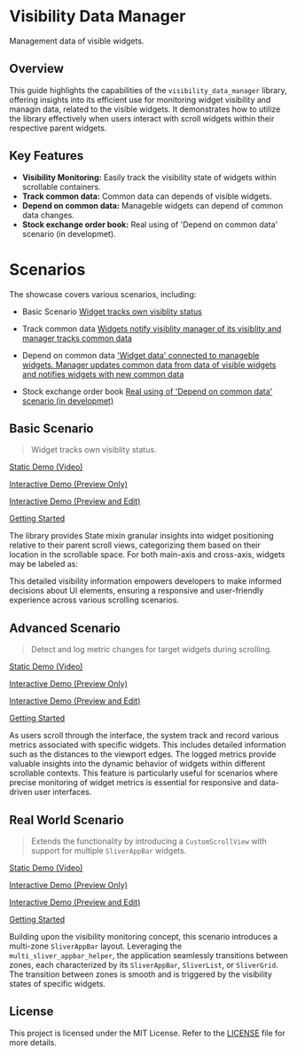 

# Visibility Data Manager
Management data of visible widgets.

## Overview
This guide highlights the capabilities of the `visibility_data_manager` library, offering insights into its efficient use for monitoring widget visibility and managin data, related to the visible widgets. It demonstrates how to utilize the library effectively when users interact with scroll widgets within their respective parent widgets.

## Key Features

-  **Visibility Monitoring:** Easily track the visibility state of widgets within scrollable containers.
-  **Track common data:** Common data can depends of visible widgets.
-  **Depend on common data:** Manageble widgets can depend of common data changes.
-  **Stock exchange order book:** Real using of 'Depend on common data' scenario (in developmet).

# Scenarios

The showcase covers various scenarios, including:
- Basic Scenario
[Widget tracks own visiblity status](#basic-scenario)

- Track common data
[Widgets notify visiblity manager of its visiblity and manager tracks common data](#track-common-data-scenario)

- Depend on common data
['Widget data' connected to manageble widgets. Manager updates common data from data of visible widgets and notifies widgets with new common data](#depend-on-common-data-scenario)

- Stock exchange order book
[Real using of 'Depend on common data' scenario (in developmet)](#depend-on-common-data-scenario)


## Basic Scenario
> Widget tracks own visiblity status.

[Static Demo (Video)](./widget_visibility_checker/doc/1.webm)

[Interactive Demo (Preview Only)](https://zxiy061gxiz0.zapp.page)

[Interactive Demo (Preview and Edit)](https://zapp.run/edit/flutter-zxiy061gxiz0)

[Getting Started](./showcase/lib/first_entry.dart)

The library provides State mixin granular insights into widget positioning relative to their parent scroll views, categorizing them based on their location in the scrollable space. For both main-axis and cross-axis, widgets may be labeled as:


This detailed visibility information empowers developers to make informed decisions about UI elements, ensuring a responsive and user-friendly experience across various scrolling scenarios.

## Advanced Scenario
> Detect and log metric changes for target widgets during scrolling.

[Static Demo (Video)](./widget_visibility_checker/doc/2.webm)

[Interactive Demo (Preview Only)](https://zxiy061gxiz0.zapp.page)

[Interactive Demo (Preview and Edit)](https://zapp.run/edit/flutter-zxiy061gxiz0)

[Getting Started](./showcase/lib/first_entry.dart)

As users scroll through the interface, the system track and record various metrics associated with specific widgets. This includes detailed information such as the distances to the viewport edges. The logged metrics provide valuable insights into the dynamic behavior of widgets within different scrollable contexts. This feature is particularly useful for scenarios where precise monitoring of widget metrics is essential for responsive and data-driven user interfaces.

## Real World Scenario

> Extends the functionality by introducing a `CustomScrollView` with support for multiple `SliverAppBar` widgets.

[Static Demo (Video)](./widget_visibility_checker/doc/3.webm)

[Interactive Demo (Preview Only)](https://z91e06f291f0.zapp.page)

[Interactive Demo (Preview and Edit)](https://zapp.run/edit/flutter-z91e06f291f0)

[Getting Started](./showcase/lib/second_entry.dart)

Building upon the visibility monitoring concept, this scenario introduces a multi-zone `SliverAppBar` layout. Leveraging the `multi_sliver_appbar_helper`, the application seamlessly transitions between zones, each characterized by its `SliverAppBar`, `SliverList`, or `SliverGrid`.  The transition between zones is smooth and is triggered by the visibility states of specific widgets.

## License

This project is licensed under the MIT License. Refer to the [LICENSE](./widget_visibility_checker/LICENSE) file for more details.